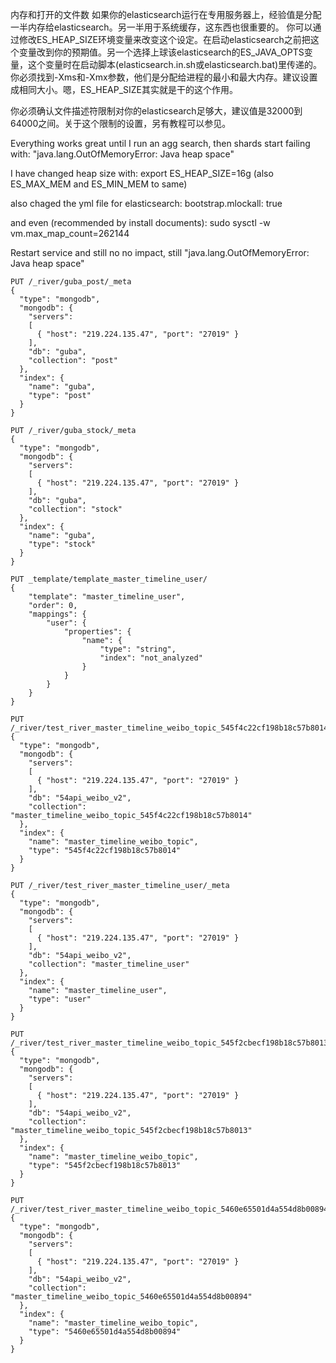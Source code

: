 内存和打开的文件数 
如果你的elasticsearch运行在专用服务器上，经验值是分配一半内存给elasticsearch。另一半用于系统缓存，这东西也很重要的。 你可以通过修改ES_HEAP_SIZE环境变量来改变这个设定。在启动elasticsearch之前把这个变量改到你的预期值。另一个选择上球该elasticsearch的ES_JAVA_OPTS变量，这个变量时在启动脚本(elasticsearch.in.sh或elasticsearch.bat)里传递的。你必须找到-Xms和-Xmx参数，他们是分配给进程的最小和最大内存。建议设置成相同大小。嗯，ES_HEAP_SIZE其实就是干的这个作用。 

你必须确认文件描述符限制对你的elasticsearch足够大，建议值是32000到64000之间。关于这个限制的设置，另有教程可以参见。 

Everything works great until I run an agg search, then shards start failing with: "java.lang.OutOfMemoryError: Java heap space"

I have changed heap size with: export ES_HEAP_SIZE=16g (also ES_MAX_MEM and ES_MIN_MEM to same)

also chaged the yml file for elasticsearch: bootstrap.mlockall: true

and even (recommended by install documents): sudo sysctl -w vm.max_map_count=262144

Restart service and still no no impact, still "java.lang.OutOfMemoryError: Java heap space"

```
PUT /_river/guba_post/_meta
{
  "type": "mongodb",
  "mongodb": { 
    "servers":
    [
      { "host": "219.224.135.47", "port": "27019" }
    ],
    "db": "guba", 
    "collection": "post"
  }, 
  "index": { 
    "name": "guba",
    "type": "post"
  }
}

PUT /_river/guba_stock/_meta
{
  "type": "mongodb",
  "mongodb": { 
    "servers":
    [
      { "host": "219.224.135.47", "port": "27019" }
    ],
    "db": "guba", 
    "collection": "stock"
  }, 
  "index": { 
    "name": "guba",
    "type": "stock"
  }
}

PUT _template/template_master_timeline_user/
{
    "template": "master_timeline_user",
    "order": 0,
    "mappings": {
        "user": {
            "properties": {
                "name": {
                    "type": "string",
                    "index": "not_analyzed"
                }
            }
        }
    }
}

PUT /_river/test_river_master_timeline_weibo_topic_545f4c22cf198b18c57b8014/_meta
{
  "type": "mongodb",
  "mongodb": { 
    "servers":
    [
      { "host": "219.224.135.47", "port": "27019" }
    ],
    "db": "54api_weibo_v2", 
    "collection": "master_timeline_weibo_topic_545f4c22cf198b18c57b8014"
  }, 
  "index": { 
    "name": "master_timeline_weibo_topic",
    "type": "545f4c22cf198b18c57b8014"
  }
}

PUT /_river/test_river_master_timeline_user/_meta
{
  "type": "mongodb",
  "mongodb": { 
    "servers":
    [
      { "host": "219.224.135.47", "port": "27019" }
    ],
    "db": "54api_weibo_v2", 
    "collection": "master_timeline_user"
  }, 
  "index": { 
    "name": "master_timeline_user",
    "type": "user"
  }
}

PUT /_river/test_river_master_timeline_weibo_topic_545f2cbecf198b18c57b8013/_meta
{
  "type": "mongodb",
  "mongodb": { 
    "servers":
    [
      { "host": "219.224.135.47", "port": "27019" }
    ],
    "db": "54api_weibo_v2", 
    "collection": "master_timeline_weibo_topic_545f2cbecf198b18c57b8013"
  }, 
  "index": { 
    "name": "master_timeline_weibo_topic",
    "type": "545f2cbecf198b18c57b8013"
  }
}

PUT /_river/test_river_master_timeline_weibo_topic_5460e65501d4a554d8b00894/_meta
{
  "type": "mongodb",
  "mongodb": { 
    "servers":
    [
      { "host": "219.224.135.47", "port": "27019" }
    ],
    "db": "54api_weibo_v2", 
    "collection": "master_timeline_weibo_topic_5460e65501d4a554d8b00894"
  }, 
  "index": { 
    "name": "master_timeline_weibo_topic",
    "type": "5460e65501d4a554d8b00894"
  }
}
```
